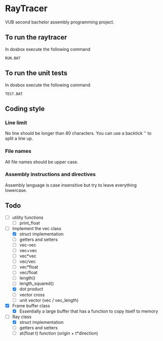 # RayTracer
VUB second bachelor assembly programming project.

## To run the raytracer
In dosbox execute the following command

    RUN.BAT

## To run the unit tests
In dosbox execute the following command

    TEST.BAT

## Coding style
### Line limit
No line should be longer than 80 characters. You can use a backtick '\' to split
a line up.

### File names
All file names should be upper case.

### Assembly instructions and directives
Assembly language is case insensitive but try to leave everything lowercase. 

## Todo
- [ ] utility functions
  - [ ] print_float
- [ ] Implement the vec class
  - [x] struct implementation
  - [ ] getters and setters
  - [ ] vec-vec
  - [ ] vec+vec
  - [ ] vec*vec
  - [ ] vec/vec
  - [ ] vec*float
  - [ ] vec/float
  - [ ] length()
  - [ ] length_squared()
  - [x] dot product
  - [ ] vector cross
  - [ ] unit vector (vec / vec_length)
- [x] Frame buffer class
  - [x] Essentially a large buffer that has a function to copy itself to memory
- [ ] Ray class
  - [x] struct implementation 
  - [ ] getters and setters
  - [ ] at(float t) function (origin + t*direction)

